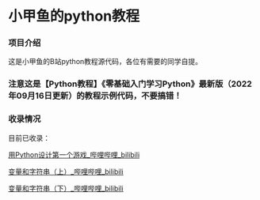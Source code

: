 # 小甲鱼的python教程

### 项目介绍

这是小甲鱼的B站python教程源代码，各位有需要的同学自提。

### 注意这是【Python教程】《零基础入门学习Python》最新版（2022年09月16日更新）的教程示例代码，不要搞错！

### 收录情况

目前已收录：

[用Python设计第一个游戏_哔哩哔哩_bilibili](https://www.bilibili.com/video/BV1c4411e77t?p=3&vd_source=b948e0481ae56728c763719a74f42095)

[变量和字符串（上）_哔哩哔哩_bilibili](https://www.bilibili.com/video/BV1c4411e77t?p=4&vd_source=b948e0481ae56728c763719a74f42095)

[变量和字符串（下）_哔哩哔哩_bilibili](https://www.bilibili.com/video/BV1c4411e77t?p=5&vd_source=b948e0481ae56728c763719a74f42095)

[](https://www.bilibili.com/video/BV1c4411e77t/?p=6&spm_id_from=333.1007.top_right_bar_window_history.content.click&vd_source=b948e0481ae56728c763719a74f42095)
